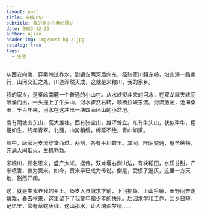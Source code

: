 ```yaml
---
layout: post
title: 米粮川记
subtitle: 我的家乡在秦岭深处
date: 2023-12-29
author: Ajiao
header-img: img/post-bg-2.jpg
catalog: true
tags:
  - 生活
---
```

从西安向南，穿秦岭过柞水，到镇安两河后向东，经张家川翻东岭，沿山溪一路南行，山河交汇之处，川道浑然天成，这就是米粮川，我的家乡。

我的家乡，是秦岭南麓一个普通的小山村。从水峡熨斗来的河水，在双龙堰夹峡间喷涌而出，一头撞上了牛头山，河水骤然右转，顺杨拉峡东流。河流激荡，沧海桑田，千百年来，河水在这冲出一块四面环山的小盆地。

南有阴坡山东山，高大雄壮。西有张宝山，雄浑耸立。东有牛头山，状似耕牛，栩栩如生，终年青翠。北面，山势稍缓，绵延不绝，青山如黛。

川中，唐家河支流穿堂而过。两侧，各有平川数里。其间，阡陌交通，屋舍纵横，充满人间烟火，生机勃勃。

米粮川，顾名思义，盛产大米。据传，双龙堰右侧山边，有块稻田，水质甘甜，产米喷香，曾为贡米。如今，贡米早已成为传说。倒是，受惯了逼仄，这里一方天地，豁然开朗。

这，就是生我养我的乡土。15岁入县城求学前，下河抓鱼、上山拾柴，田野间奔走嬉戏，春去秋来，这里留下了我童年和少年的快乐。后因求学和工作，回乡日短。记忆里，常有草蛇灰线、这山那水，让人魂牵梦绕……